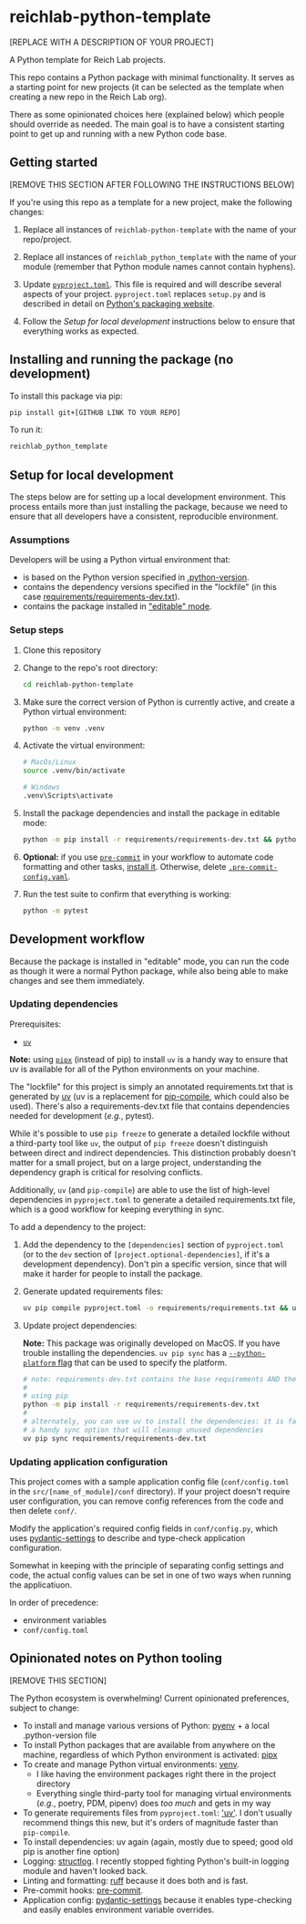 # reichlab-python-template

[REPLACE WITH A DESCRIPTION OF YOUR PROJECT]

A Python template for Reich Lab projects.

This repo contains a Python package with minimal functionality. It serves as a starting point for new projects (it can be selected as the template when creating a new repo in the Reich Lab org).

There as some opinionated choices here (explained below) which people should override as needed. The main goal is to have a consistent starting point to get up and running with a new Python code base.

## Getting started

[REMOVE THIS SECTION AFTER FOLLOWING THE INSTRUCTIONS BELOW]

If you're using this repo as a template for a new project, make the following changes:

1. Replace all instances of `reichlab-python-template` with the name of your repo/project.

2. Replace all instances of `reichlab_python_template` with the name of your module (remember that Python module names cannot contain hyphens).

3. Update [`pyproject.toml`](pyproject.toml). This file is required and will describe several aspects of your project. `pyproject.toml` replaces `setup.py` and is described in detail on [Python's packaging website](https://packaging.python.org/en/latest/guides/writing-pyproject-toml/).

4. Follow the _Setup for local development_ instructions below to ensure that everything works as expected.


## Installing and running the package (no development)

To install this package via pip:

```bash
pip install git+[GITHUB LINK TO YOUR REPO]
```

To run it:
```bash
reichlab_python_template
```

## Setup for local development

The steps below are for setting up a local development environment. This process entails more than just installing the package,
because we need to ensure that all developers have a consistent, reproducible environment.

### Assumptions

Developers will be using a Python virtual environment that:

- is based on the Python version specified in [.python-version](.python-version).
- contains the dependency versions specified in the "lockfile" (in this case [requirements/requirements-dev.txt](requirements/requirements-dev.txt)).
- contains the package installed in ["editable" mode](https://packaging.python.org/en/latest/guides/distributing-packages-using-setuptools/#working-in-development-mode).

### Setup steps

1. Clone this repository

2. Change to the repo's root directory:

    ```bash
    cd reichlab-python-template
    ```

3. Make sure the correct version of Python is currently active, and create a Python virtual environment:

    ```bash
    python -m venv .venv
    ```

4. Activate the virtual environment:

    ```bash
    # MacOs/Linux
    source .venv/bin/activate

    # Windows
    .venv\Scripts\activate
    ```

5. Install the package dependencies and install the package in editable mode:

    ```bash
    python -m pip install -r requirements/requirements-dev.txt && python -m pip install -e .
    ```

6. **Optional:** if you use [`pre-commit`](https://pre-commit.com/) in your workflow to automate code formatting and other tasks, [install it](https://pre-commit.com/#install). Otherwise, delete [`.pre-commit-config.yaml`](.pre-commit-config.yaml).

7. Run the test suite to confirm that everything is working:

    ```bash
    python -m pytest
    ```

## Development workflow

Because the package is installed in "editable" mode, you can run the code as though it were a normal Python package, while also
being able to make changes and see them immediately.

### Updating dependencies

Prerequisites:
- [`uv`](https://github.com/astral-sh/uv?tab=readme-ov-file#getting-started)

**Note:** using [`pipx`](https://pipx.pypa.io/stable/) (instead of pip) to install `uv` is a handy way to ensure that uv is available for all of the Python environments on your machine.

The "lockfile" for this project is simply an annotated requirements.txt that is generated by [uv](https://github.com/astral-sh/uv) (uv is a replacement for [pip-compile](https://pypi.org/project/pip-tools/), which
could also be used). There's also a requirements-dev.txt file that contains dependencies needed for development (_e.g._, pytest).

While it's possible to use `pip freeze` to generate a detailed lockfile without a third-party tool like `uv`, the output of `pip freeze` doesn't distinguish between direct and indirect dependencies. This distinction probably doesn't matter for a small project, but on a large project, understanding the dependency graph is critical for resolving conflicts.

Additionally, `uv` (and `pip-compile`) are able to use the list of high-level dependencies in `pyproject.toml` to generate a detailed requirements.txt file, which is a good workflow for keeping everything in sync.

To add a dependency to the project:

1. Add the dependency to the `[dependencies]` section of `pyproject.toml` (or to the `dev` section of `[project.optional-dependencies]`, if it's a development dependency). Don't pin a specific version, since that will make it harder for people to install the package.

2. Generate updated requirements files:

    ```bash
    uv pip compile pyproject.toml -o requirements/requirements.txt && uv pip compile pyproject.toml --extra dev -o requirements/requirements-dev.txt
    ```

3. Update project dependencies:

    **Note:** This package was originally developed on MacOS. If you have trouble installing the dependencies. `uv pip sync` has a [`--python-platform` flag](https://github.com/astral-sh/uv?tab=readme-ov-file#multi-platform-resolution) that can be used to specify the platform.

    ```bash
    # note: requirements-dev.txt contains the base requirements AND the dev requirements
    #
    # using pip
    python -m pip install -r requirements/requirements-dev.txt
    #
    # alternately, you can use uv to install the dependencies: it is faster and has a
    # a handy sync option that will cleanup unused dependencies
    uv pip sync requirements/requirements-dev.txt

### Updating application configuration

This project comes with a sample application config file (`conf/config.toml` in the `src/[name_of_module]/conf` directory). If your project doesn't require user configuration, you can remove config references from the code and then delete `conf/`.

Modify the application's required config fields in `conf/config.py`, which uses [pydantic-settings](https://docs.pydantic.dev/latest/concepts/pydantic_settings/) to describe and type-check application configuration.

Somewhat in keeping with the principle of separating config settings and code, the actual config values can be set in one of two ways when running the applicatiuon.

In order of precedence:
- environment variables
- `conf/config.toml`

## Opinionated notes on Python tooling

[REMOVE THIS SECTION]

The Python ecosystem is overwhelming! Current opinionated preferences, subject to change:

- To install and manage various versions of Python: [pyenv](https://github.com/pyenv/pyenv) + a local .python-version file
- To install Python packages that are available from anywhere on the machine, regardless of which Python environment is activated: [pipx](https://pipx.pypa.io/stable/)
- To create and manage Python virtual environments: [venv](https://docs.python.org/3/library/venv.html).
    - I like having the environment packages right there in the project directory
    - Everything single third-party tool for managing virtual environments (_e.g._, poetry, PDM, pipenv) does _too much_ and gets in my way
- To generate requirements files from `pyproject.toml`: ['uv'](https://github.com/astral-sh/uv?tab=readme-ov-file#getting-started). I don't usually recommend things this new, but it's orders of magnitude faster than `pip-compile`.
- To install dependencies: uv again (again, mostly due to speed; good old pip is another fine option)
- Logging: [structlog](https://www.structlog.org/en/stable/). I recently stopped fighting Python's built-in logging module and haven't looked back.
- Linting and formatting: [ruff](https://github.com/astral-sh/ruff) because it does both and is fast.
- Pre-commit hooks: [pre-commit](https://pre-commit.com/).
- Application config: [pydantic-settings](https://docs.pydantic.dev/latest/concepts/pydantic_settings/) because it enables type-checking and easily enables environment variable overrides.
